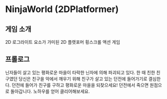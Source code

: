 # NinjaWorld (2DPlatformer)
## 게임 소개
2D 로그라이트 요소가 가미된 2D 플랫포머 횡스크롤 액션 게임
## 프롤로그
닌자들이 살고 있는 평화로운 마을이 타락한 닌자에 의해 파괴되고 있다. 한 때 친한 친구였던 당신은 친구을 악에서 깨우기 위해 친구가 살고 있는 던전에 들어가기로 결심한다. 던전에 들어가 친구를 구하고 평화로운 마을을 되찾으세요!
던전에서 죽으면 원점으로 돌아갑니다. 노하우를 얻어 클리어해보세요. 
